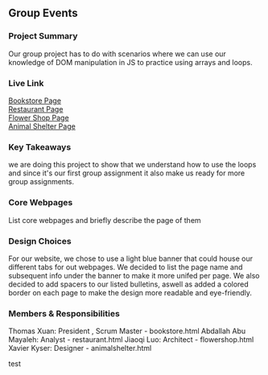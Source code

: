 ## Group Events

### Project Summary

Our group project has to do with scenarios where we can use our knowledge of DOM manipulation in JS to practice using arrays and loops.

### Live Link

[Bookstore Page](https://txuan1231.github.io/homework-5/bookstore.html)  
[Restaurant Page](https://txuan1231.github.io/homework-5/restaurant.html)  
[Flower Shop Page](https://txuan1231.github.io/homework-5/flowershop.html)  
[Animal Shelter Page](https://txuan1231.github.io/homework-5/animalshelter.html)

### Key Takeaways

we are doing this project to show that we understand how to use the loops and since it's our first group assignment it also make us ready for more group assignments.

### Core Webpages

List core webpages and briefly describe the page of them

### Design Choices

For our website, we chose to use a light blue banner that could house our different tabs for out webpages. We decided to list the page name and subsequent info under the banner to make it more unifed per page. We also decided to add spacers to our listed bulletins, aswell as added a colored border on each page to make the design more readable and eye-friendly.

### Members & Responsibilities

Thomas Xuan: President , Scrum Master - bookstore.html
Abdallah Abu Mayaleh: Analyst - restaurant.html
Jiaoqi Luo: Architect - flowershop.html
Xavier Kyser: Designer - animalshelter.html

test
